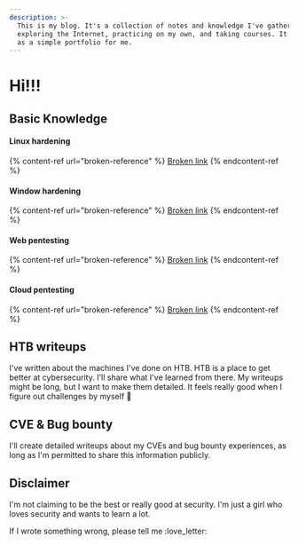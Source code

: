 ```yaml
---
description: >-
  This is my blog. It's a collection of notes and knowledge I've gathered from
  exploring the Internet, practicing on my own, and taking courses. It also acts
  as a simple portfolio for me.
---
```


# Hi!!!

## Basic Knowledge

#### Linux hardening

{% content-ref url="broken-reference" %}
[Broken link](broken-reference)
{% endcontent-ref %}

#### Window hardening

{% content-ref url="broken-reference" %}
[Broken link](broken-reference)
{% endcontent-ref %}

#### Web pentesting

{% content-ref url="broken-reference" %}
[Broken link](broken-reference)
{% endcontent-ref %}

#### Cloud pentesting

{% content-ref url="broken-reference" %}
[Broken link](broken-reference)
{% endcontent-ref %}

## HTB writeups

I've written about the machines I've done on HTB. HTB is a place to get better at cybersecurity. I'll share what I've learned from there. My writeups might be long, but I want to make them detailed. It feels really good when I figure out challenges by myself 😤

## CVE & Bug bounty

I'll create detailed writeups about my CVEs and bug bounty experiences, as long as I'm permitted to share this information publicly.

## Disclaimer

I'm not claiming to be the best or really good at security. I'm just a girl who loves security and wants to learn a lot.&#x20;

If I wrote something wrong, please tell me :love\_letter:
